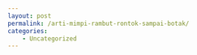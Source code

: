 ```yaml
---
layout: post
permalink: /arti-mimpi-rambut-rontok-sampai-botak/
categories:
    - Uncategorized
---
```


